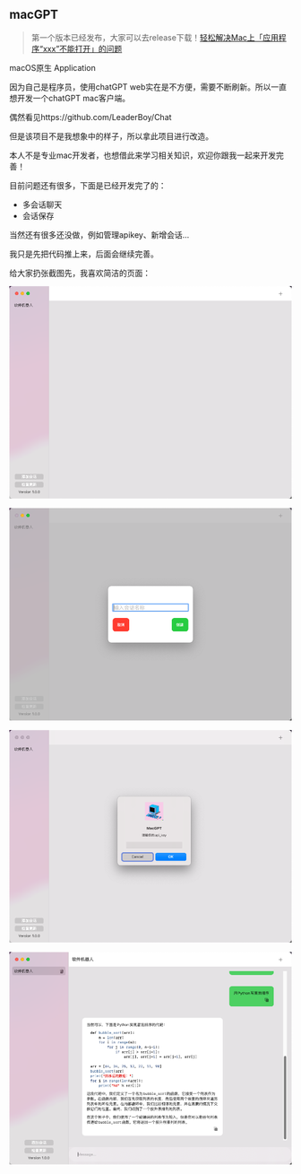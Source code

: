 ## macGPT

> 第一个版本已经发布，大家可以去release下载！[轻松解决Mac上「应用程序“xxx”不能打开」的问题](https://zhuanlan.zhihu.com/p/90691938)


macOS原生 Application

因为自己是程序员，使用chatGPT web实在是不方便，需要不断刷新。所以一直想开发一个chatGPT mac客户端。

偶然看见https://github.com/LeaderBoy/Chat

但是该项目不是我想象中的样子，所以拿此项目进行改造。

本人不是专业mac开发者，也想借此来学习相关知识，欢迎你跟我一起来开发完善！



目前问题还有很多，下面是已经开发完了的：

- 多会话聊天
- 会话保存

当然还有很多还没做，例如管理apikey、新增会话...

我只是先把代码推上来，后面会继续完善。

给大家扔张截图先，我喜欢简洁的页面：

<p align="center">
  <img src="Assets/s1.png?raw=true" alt="MacGPT"/>
</p>

<p align="center">
  <img src="Assets/s2.png?raw=true" alt="MacGPT"/>
</p>
<p align="center">
  <img src="Assets/s3.png?raw=true" alt="MacGPT"/>
</p>
<p align="center">
  <img src="Assets/s4.png?raw=true" alt="MacGPT"/>
</p>

